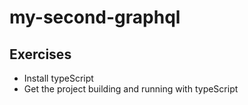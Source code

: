 # my-second-graphql

## Exercises
- Install typeScript
- Get the project building and running with typeScript